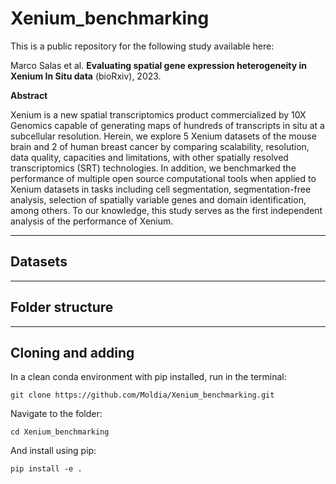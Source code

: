 # Xenium_benchmarking

This is a public repository for the following study available here:

Marco Salas et al. **Evaluating spatial gene expression heterogeneity in Xenium In Situ data** (bioRxiv), 2023.

**Abstract**

Xenium is a new spatial transcriptomics product commercialized by 10X Genomics capable of generating maps of hundreds of transcripts in situ at a subcellular resolution. Herein, we explore  5 Xenium datasets of the mouse brain and  2 of human breast cancer by comparing scalability, resolution, data quality, capacities and limitations, with other spatially resolved transcriptomics (SRT) technologies. In addition, we benchmarked the performance of multiple open source computational tools when applied to Xenium datasets in tasks including cell segmentation, segmentation-free analysis, selection of spatially variable genes and domain identification, among others. To our knowledge, this study serves as the first independent analysis of the performance of Xenium.

***

## Datasets


***

## Folder structure


***

## Cloning and adding
In a clean conda environment with pip installed, run in the terminal:

```git clone https://github.com/Moldia/Xenium_benchmarking.git```

Navigate to the folder:

```cd Xenium_benchmarking```

And install using pip:

```pip install -e . ```
